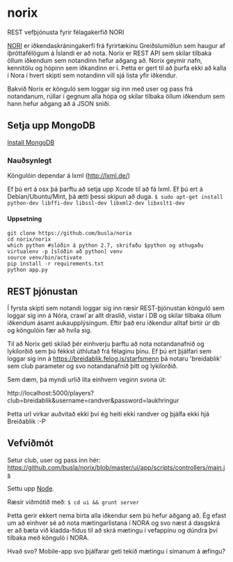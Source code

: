 # norix
REST vefþjónusta fyrir félagakerfið NORI

<a href="http://www.greidslumidlun.is/">NORI</a> er iðkendaskráningakerfi frá fyrirtækinu Greiðslumiðlun sem haugur af íþróttafélögum á Íslandi er að nota. Norix er REST API sem skilar tilbaka öllum iðkendum sem notandinn hefur aðgang að. Norix geymir nafn, kennitölu og hópinn sem iðkandinn er í. Þetta er gert til að þurfa ekki að kalla í Nora í hvert skipti sem notandinn vill sjá lista yfir iðkendur.

Bakvið Norix er könguló sem loggar sig inn með user og pass frá notandanum, rúllar í gegnum alla hópa og skilar tilbaka öllum iðkendum sem hann hefur aðgang að á JSON sniði.

## Setja upp MongoDB
<a href="http://docs.mongodb.org/manual/installation/">Install MongoDB</a>

### Nauðsynlegt
Köngulóin dependar á lxml (http://lxml.de/)

Ef þú ert á osx þá þarftu að setja upp Xcode til að fá lxml.
Ef þú ert á Debian/Ubuntu/Mint, þá ætti þessi skipun að duga.
`$ sudo apt-get install python-dev libffi-dev libssl-dev libxml2-dev libxslt1-dev`

#### Uppsetning
```
git clone https://github.com/busla/norix
cd norix/norix
which python #slóðin á python 2.7, skrifaðu $python og athugaðu
virtualenv -p [slóðin að python] venv
source venv/bin/activate
pip install -r requirements.txt
python app.py

```

## REST þjónustan
Í fyrsta skipti sem notandi loggar sig inn ræsir REST-þjónustan könguló sem loggar sig inn á Nóra, crawl´ar allt draslið, vistar í DB og skilar tilbaka öllum iðkendum ásamt aukaupplýsingum. Eftir það eru iðkendur alltaf birtir úr db og köngulóin fær að hvíla sig.

Til að Norix geti skilað þér einhverju þarftu að nota notandanafnið og lykilorðið sem þú fékkst úthlutað frá félaginu þínu. Ef þú ert þjálfari sem loggar sig inn á https://breidablik.felog.is/starfsmenn þá notaru 'breidablik' sem club parameter og svo notandanafnið þitt og lykilorðið.

Sem dæm, þá myndi urlið líta einhvern veginn svona út:

http://localhost:5000/players?club=breidablik&username=randver&password=laukhringur

Þetta url virkar auðvitað ekki því ég heiti ekki randver og þjálfa ekki hjá Breiðablik :-P

## Vefviðmót
Setur club, user og pass inn hér:
https://github.com/busla/norix/blob/master/ui/app/scripts/controllers/main.js

Settu upp <a href="https://nodejs.org/">Node</a>.

Ræsir viðmótið með:
`$ cd ui && grunt server`

Þetta gerir ekkert nema birta alla iðkendur sem þú hefur aðgang að. Ég efast um að einhver sé að nota mætingarlistana í NORA og svo næst á dasgskrá er að bæta við kladda-fídus til að skrá mætingu í vefappinu og dúndra því tilbaka með könguló í NORA.

Hvað svo? Mobile-app svo þjálfarar geti tekið mætingu í símanum á æfingu?
